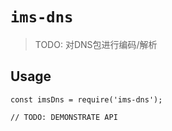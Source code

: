 # `ims-dns`

> TODO: 对DNS包进行编码/解析

## Usage

```
const imsDns = require('ims-dns');

// TODO: DEMONSTRATE API
```

